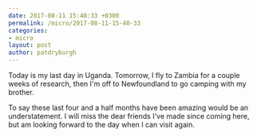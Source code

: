 ```yaml
---
date: 2017-08-11 15:40:33 +0300
permalink: /micro/2017-08-11-15-40-33
categories:
- micro
layout: post
author: patdryburgh
---
```


Today is my last day in Uganda. Tomorrow, I fly to Zambia for a couple weeks of research, then I'm off to Newfoundland to go camping with my brother.

To say these last four and a half months have been amazing would be an understatement. I will miss the dear friends I've made since coming here, but am looking forward to the day when I can visit again.